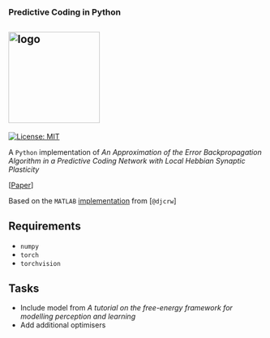 ### Predictive Coding in Python

## <img alt="logo" src="https://www.frontiersin.org/files/Articles/18458/fpsyg-02-00395-r3/image_m/fpsyg-02-00395-g003.jpg" height="180"> 

[![License: MIT](https://img.shields.io/badge/License-MIT-yellow.svg)](https://opensource.org/licenses/MIT) 

A `Python` implementation of _An Approximation of the Error Backpropagation Algorithm in a Predictive Coding Network with Local Hebbian Synaptic Plasticity_

[[Paper](https://www.mrcbndu.ox.ac.uk/sites/default/files/pdf_files/Whittington%20Bogacz%202017_Neural%20Comput.pdf)]

Based on the `MATLAB` [implementation](https://github.com/djcrw/Supervised-Predictive-Coding) from [`@djcrw`]

## Requirements
- `numpy`
- `torch`
- `torchvision` 


## Tasks
- Include model from _A tutorial on the free-energy framework for modelling perception and learning_
- Add additional optimisers
